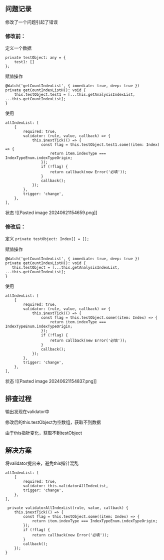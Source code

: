 ## 问题记录

修改了一个问题引起了错误

### 修改前：

定义一个数据
```
private testObject: any = {
	test1: []
};
```

赋值操作
```
@Watch('getCountIndexList', { immediate: true, deep: true })
private getCountIndexListH(): void {
	this.testObject.test1 = [...this.getAnalysisIndexList, ...this.getCountIndexList];
}

```

使用
```
allIndexList: [
	{
		required: true,
		validator: (rule, value, callback) => {
			this.$nextTick(() => {
				const flag = this.testObject.test1.some((item: Index) => {
					return item.indexType === IndexTypeEnum.indexTypeOrigin;
				});
				if (!flag) {
					return callback(new Error('必填'));
				}
				callback();
			});
		},
		trigger: 'change',
	},
], 
```


状态
![[Pasted image 20240621154659.png]]
### 修改后：

定义
 `private testObject: Index[] = [];`

赋值操作
```
@Watch('getCountIndexList', { immediate: true, deep: true })
private getCountIndexListH(): void {
   this.testObject = [...this.getAnalysisIndexList, ...this.getCountIndexList];
}
```

使用
```
allIndexList: [
	{
		required: true,
		validator: (rule, value, callback) => {
			this.$nextTick(() => {
				const flag = this.testObject.some((item: Index) => {
					return item.indexType === IndexTypeEnum.indexTypeOrigin;
				});
				if (!flag) {
					return callback(new Error('必填'));
				}
				callback();
			});
		},
		trigger: 'change',
	},
], 
```


状态
![[Pasted image 20240621154837.png]]
## 排查过程

输出发现在validator中

修改后的this.testObject为空数组，获取不到数据

由于this指针变化，获取不到testObject

## 解决方案

将validator提出来，避免this指针混乱
```
allIndexList: [
	{
		required: true,
		validator: this.validatorAllIndexList,
		trigger: 'change',
	},
],

 private validatorAllIndexList(rule, value, callback) {
	this.$nextTick(() => {
		const flag = this.testObject.some((item: Index) => {
			return item.indexType === IndexTypeEnum.indexTypeOrigin;
		});
		if (!flag) {
			return callback(new Error('必填'));
		}
		callback();
	});
}        
```

